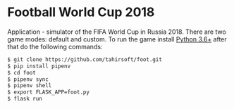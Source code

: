 # Football World Cup 2018

Application - simulator of the FIFA World Cup in Russia 2018.
There are two game modes: default and custom.
To run the game install [Python 3.6+](https://www.python.org/downloads/) after that do the following commands:
```sh
$ git clone https://github.com/tahirsoft/foot.git
$ pip install pipenv
$ cd foot
$ pipenv sync
$ pipenv shell 
$ export FLASK_APP=foot.py
$ flask run
```
